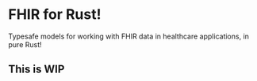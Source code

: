 # FHIR for Rust!

Typesafe models for working with FHIR data in healthcare applications, in pure Rust!

## This is WIP